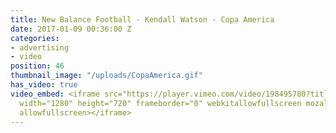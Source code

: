 ```yaml
---
title: New Balance Football - Kendall Watson - Copa America
date: 2017-01-09 00:36:00 Z
categories:
- advertising
- video
position: 46
thumbnail_image: "/uploads/CopaAmerica.gif"
has_video: true
video_embed: <iframe src="https://player.vimeo.com/video/198495780?title=0&byline=0&portrait=0"
  width="1280" height="720" frameborder="0" webkitallowfullscreen mozallowfullscreen
  allowfullscreen></iframe>
---
```


